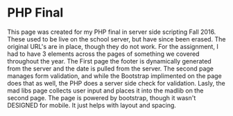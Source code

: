 # PHP Final
This page was created for my PHP final in server side scripting Fall 2016. These used to be live on the school server, but have since been erased. The original URL's are in place, though they do not work. For the assignment, I had to have 3 elements across the pages of something we covered throughout the year. The First page the footer is dynamically generated from the server and the date is pulled from the server. The second page manages form validation, and while the Bootstrap implimented on the page does that as well, the PHP does a server side check for validation. Lasly, the mad libs page collects user input and places it into the madlib on the second page.
The page is powered by bootstrap, though it wasn't DESIGNED for mobile. It just helps with layout and spacing.
